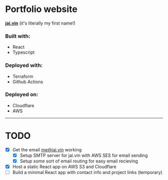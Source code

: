 # Portfolio website

**[jai.vin](https://jai.vin)** (it's literally my first name!)

### Built with:

- React
- Typescript

### Deployed with:

- Terraform
- Github Actions

### Deployed on:

- Cloudflare
- AWS

---

# TODO

- [x] Get the email me@jai.vin working
  - [x] Setup SMTP server for jai.vin with AWS SES for email sending
  - [x] Setup some sort of email routing for easy email recieving
- [x] Host a static React app on AWS S3 and Cloudflare
- [ ] Build a minimal React app with contact info and project links (temporary)
